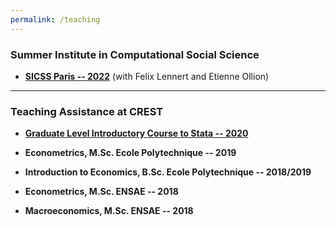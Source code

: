```yaml
---
permalink: /teaching
---
```


### Summer Institute in Computational Social Science

- [**SICSS Paris -- 2022**](https://github.com/fellennert/sicss-paris-2022) (with Felix Lennert and Etienne Ollion) 

---

### Teaching Assistance at CREST

- [**Graduate Level Introductory Course to Stata -- 2020**](https://gitlab.com/germain.gauthier/code-for-econometrics-101/-/blob/master/poly.md) 

- **Econometrics, M.Sc. Ecole Polytechnique -- 2019**

- **Introduction to Economics, B.Sc. Ecole Polytechnique -- 2018/2019**

- **Econometrics, M.Sc. ENSAE -- 2018**

- **Macroeconomics, M.Sc. ENSAE -- 2018**


